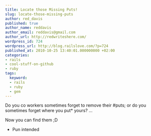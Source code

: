 ```yaml
---
title: Locate those Missing Puts!
slug: locate-those-missing-puts
author: red_davis
published: true
author_name: reddavis
author_email: reddavis@gmail.com
author_url: http://redwriteshere.com/
wordpress_id: 724
wordpress_url: http://blog.railslove.com/?p=724
published_at: 2010-10-25 13:40:01.000000000 +02:00
categories:
- rails
- cool-stuff-on-github
- ruby
tags:
  keyword:
  - rails
  - ruby
  - gem
---
```

Do you co workers sometimes forget to remove their #puts; or do you sometimes forget where you put* yours? ...

<script src="http://gist.github.com/644820.js?file=gistfile1.txt"></script>
<script src="http://gist.github.com/644821.js?file=gistfile1.rb"></script>

Now you can find them ;D

* Pun intended
